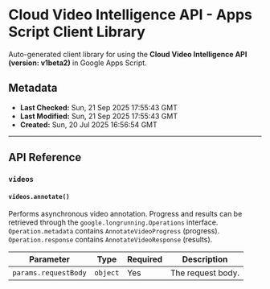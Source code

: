 # Cloud Video Intelligence API - Apps Script Client Library

Auto-generated client library for using the **Cloud Video Intelligence API (version: v1beta2)** in Google Apps Script.

## Metadata

- **Last Checked:** Sun, 21 Sep 2025 17:55:43 GMT
- **Last Modified:** Sun, 21 Sep 2025 17:55:43 GMT
- **Created:** Sun, 20 Jul 2025 16:56:54 GMT



---

## API Reference

### `videos`

#### `videos.annotate()`

Performs asynchronous video annotation. Progress and results can be retrieved through the `google.longrunning.Operations` interface. `Operation.metadata` contains `AnnotateVideoProgress` (progress). `Operation.response` contains `AnnotateVideoResponse` (results).

| Parameter | Type | Required | Description |
|---|---|---|---|
| `params.requestBody` | `object` | Yes | The request body. |